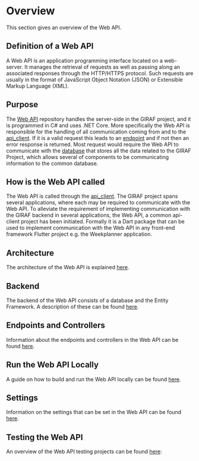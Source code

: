 # Overview

This section gives an overview of the Web API.

## Definition of a Web API

A Web API is an application programming interface located on a web-server.
It manages the retrieval of requests as well as passing along an associated responses
through the HTTP/HTTPS protocol. Such requests are usually in the format of JavaScript
Object Notation (JSON) or Extensible Markup Language (XML).

## Purpose

The [Web API](https://github.com/aau-giraf/web-api) repository handles the server-side in
the GIRAF project, and it is programmed in C# and uses .NET Core. More specifically
the Web API is responsible for the handling of all communication coming from and to the
[api_client](https://github.com/aau-giraf/api_client).
If it is a valid request this leads to an [endpoint](Endpoints_and_Controllers/controller_descriptions.md)
and if not then an error response is returned. Most request would require the Web API
to communicate with the [database](Backend/database.md) that stores all the data related
to the GIRAF Project, which allows several of components to be communicating information
to the common database.

## How is the Web API called

The Web API is called through the [api_client](https://github.com/aau-giraf/api_client). 
The GIRAF project spans several applications, where each may be required to
communicate with the Web API. To alleviate the requirement of implementing
communication with the GIRAF backend in several applications, the Web API, a
common api-client project has been initiated. Formally it is a Dart package that
can be used to implement communication with the Web API in any front-end framework
Flutter project e.g. the Weekplanner application.

## Architecture

The architecture of the Web API is explained [here](architecture.md).

## Backend

The backend of the Web API consists of a database and the Entity Framework.
A description of these can be found [here](./Backend/index.md).

## Endpoints and Controllers

Information about the endpoints and controllers in the Web API can be found
[here](./Endpoints_and_Controllers/index.md). 

## Run the Web API Locally

A guide on how to build and run the Web API locally can be found [here](run_locally.md).

## Settings

Information on the settings that can be set in the Web API can be found [here](settings.md).

## Testing the Web API

An overview of the Web API testing projects can be found [here](./Test/index.md):


